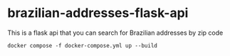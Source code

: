 # brazilian-addresses-flask-api
This is a flask api that you can search for Brazilian addresses by zip code

```
docker compose -f docker-compose.yml up --build
```
